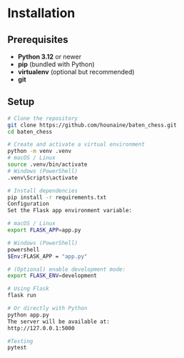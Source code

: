 # Installation

## Prerequisites

- **Python 3.12** or newer  
- **pip** (bundled with Python)  
- **virtualenv** (optional but recommended)  
- **git**

## Setup

```bash
# Clone the repository
git clone https://github.com/hounaine/baten_chess.git
cd baten_chess

# Create and activate a virtual environment
python -m venv .venv
# macOS / Linux
source .venv/bin/activate
# Windows (PowerShell)
.venv\Scripts\activate

# Install dependencies
pip install -r requirements.txt
Configuration
Set the Flask app environment variable:

# macOS / Linux
export FLASK_APP=app.py

# Windows (PowerShell)
powershell
$Env:FLASK_APP = "app.py"

# (Optional) enable development mode:
export FLASK_ENV=development

# Using Flask
flask run

# Or directly with Python
python app.py
The server will be available at:
http://127.0.0.1:5000

#Testing
pytest
